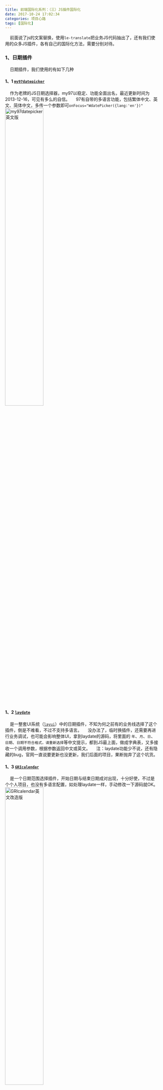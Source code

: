 ```yaml
---
title: 前端国际化系列：（三）JS插件国际化
date: 2017-10-24 17:02:34
categories: 项目心路
tags: [国际化]
---
```


&nbsp;&nbsp;&nbsp;&nbsp;前面说了js的文案替换，使用`le-translate`把业务JS代码抽出了，还有我们使用的众多JS插件，各有自己的国际化方法，需要分别对待。

### 1、日期插件

&nbsp;&nbsp;&nbsp;&nbsp;日期插件，我们使用的有如下几种

#### 1、1 [`my97datepicker`](http://www.my97.net/index.asp)

&nbsp;&nbsp;&nbsp;&nbsp;作为老牌的JS日期选择器，my97以稳定、功能全面出名，最近更新时间为2013-12-16，可见有多么的自信。
&nbsp;&nbsp;&nbsp;&nbsp;97有自带的多语言功能，包括繁体中文、英文、简体中文，多传一个参数即可`onFocus="WdatePicker({lang:'en'})"`
<img src="http://localhost:4000/images/fanyi8.png" alt="my97datepicker英文版" style="width:50%">

#### 1、2 [`laydate`](http://www.layui.com/demo/laydate.html)

&nbsp;&nbsp;&nbsp;&nbsp;是一整套UI系统（[`layui`](http://www.layui.com/)）中的日期插件，不知为何之前有的业务线选择了这个插件，倒是不难看，不过不支持多语言。
&nbsp;&nbsp;&nbsp;&nbsp;没办法了，临时换插件，还需要再进行业务调试，也可能会影响整体UI，拿到laydate的源码，将里面的 `年`、`月`、`日`、`日期`、`日期不符合格式，请重新选择`等中文提示，都到JS最上面，做成字典表，又多接收一个调用参数，根据参数返回中文或英文。
&nbsp;&nbsp;&nbsp;&nbsp;注：laydate功能少不说，还有隐藏的bug，官网一直说要更新也没更新，我们后面的项目，果断抛弃了这个坑货。

#### 1、3 [`GRIcalendar`](http://down.admin5.com/demo/code_pop/19/789/)

&nbsp;&nbsp;&nbsp;&nbsp;是一个日期范围选择插件，开始日期与结束日期成对出现，十分好使，不过是个个人项目，也没有多语言配置，如处理laydate一样，手动修改一下源码就OK。
<img src="http://localhost:4000/images/fanyi9.png" alt="GRIcalendar英文改造版" style="width:50%">

### 2、在线编辑器

&nbsp;&nbsp;&nbsp;&nbsp;不同的产品线，使用了kindeditor与ueditor两种编辑器，所幸都是成熟产品，都有自己的国际化，多传参数即可。
<img src="http://localhost:4000/images/fanyi10.png" alt="ueditor英文版" style="width:70%">

### 3、验证插件
&nbsp;&nbsp;&nbsp;&nbsp;我们使用了`jQuery Validate`这个验证组件，本身就是英文版的，中文版反而是扩展的语言包，可以灵活展示。
``` javascript
messages: {
	required: "This field is required.",
	remote: "Please fix this field.",
	email: "Please enter a valid email address.",
	url: "Please enter a valid URL.",
	……
}
```

### 4、图表组件
&nbsp;&nbsp;&nbsp;&nbsp;图表我们使用了echart，普通的图表，如柱状图、折线图做国际化，只需将传入的X、Y轴坐标等配置信息修改成英文即可。
&nbsp;&nbsp;&nbsp;&nbsp;但是我们业务线还有国内流量、带宽、用户分布图，展示不同省份的分部情况，这样的话，需要将国内地图，修改成美国地图，展示美国不同州的统计情况。
&nbsp;&nbsp;&nbsp;&nbsp;直接按照echart的官网北美地图示例配置即可。
<img src="http://localhost:4000/images/fanyi11.png" alt="echart北美地图demo" style="width:70%">

### 5、其余不需要国际化的第三方插件
&nbsp;&nbsp;&nbsp;&nbsp;其余的很多第三方JS插件，例如上传使用的webuploader、优化单选多选框的icheck、模板引擎artTemplate、全屏插件fullpage.js、幻灯片插件swiper等等，无需要专门传入语言参数或修改源码，要么直接没有中文的元素，要么直接在使用的过程中，像修改业务JS代码一样，使用LCT()或翻译字典key-value形式做国际化处理。


### 6、自己开发的JS插件
&nbsp;&nbsp;&nbsp;&nbsp;我们项目组自己开发的JS插件众多，包括列表组件、分页组件、弹窗组件、下拉组件等，很多需要国际化的，这样的话，自己修改源码就好，思路如下：
* 1、找到JS插件中的所有中文
* 2、将找到的中文，抽到插件最上面，做成字典表
* 3、翻译字典表成英文字典表
* 4、将插件调用方法，多加一个语言参数配置，不传的话，默认文案走中文的，传的话，按传的参数进行展示

### 7、最后总结一句，是否自带国际化，是评价一个插件是否优秀的重要条件。


